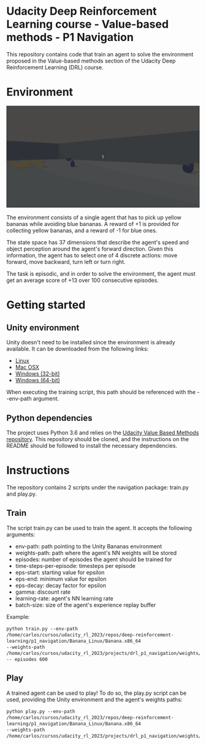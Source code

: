 # Udacity Deep Reinforcement Learning course - Value-based methods - P1 Navigation
This repository contains code that train an agent to solve the environment proposed in the Value-based methods section
of the Udacity Deep Reinforcement Learning (DRL) course.

# Environment

![Alt Text](./ipynb/agent.gif)

The environment consists of a single agent that has to pick up yellow bananas while avoiding blue bananas. A reward
of +1 is provided for collecting yellow bananas, and a reward of -1 for blue ones.

The state space has 37 dimensions that describe the agent's speed and object perception around the agent's forward
direction. Given this information, the agent has to select one of 4 discrete actions: move forward, move backward,
turn left or turn right.

The task is episodic, and in order to solve the environment, the agent must get an average score of +13 over 100
consecutive episodes.

# Getting started

## Unity environment
Unity doesn't need to be installed since the environment is already available. It can be downloaded from the following
links:

- [Linux](https://s3-us-west-1.amazonaws.com/udacity-drlnd/P1/Banana/Banana_Linux.zip)
- [Mac OSX](https://s3-us-west-1.amazonaws.com/udacity-drlnd/P1/Banana/Banana.app.zip)
- [Windows (32-bit)](https://s3-us-west-1.amazonaws.com/udacity-drlnd/P1/Banana/Banana_Windows_x86.zip)
- [Windows (64-bit)](https://s3-us-west-1.amazonaws.com/udacity-drlnd/P1/Banana/Banana_Windows_x86_64.zip)

When executing the training script, this path should be referenced with the --env-path argument.

## Python dependencies
The project uses Python 3.6 and relies on the [Udacity Value Based Methods repository](https://github.com/udacity/Value-based-methods#dependencies).
This repository should be cloned, and the instructions on the README should be followed to install the necessary
dependencies.

# Instructions
The repository contains 2 scripts under the navigation package: train.py and play.py.

## Train
The script train.py can be used to train the agent. It accepts the following arguments:
- env-path: path pointing to the Unity Bananas environment
- weights-path: path where the agent's NN weights will be stored
- episodes: number of episodes the agent should be trained for
- time-steps-per-episode: timesteps per episode
- eps-start: starting value for epsilon
- eps-end: minimum value for epsilon
- eps-decay: decay factor for epsilon
- gamma: discount rate
- learning-rate: agent's NN learning rate
- batch-size: size of the agent's experience replay buffer

Example: 
```
python train.py --env-path /home/carlos/cursos/udacity_rl_2023/repos/deep-reinforcement-learning/p1_navigation/Banana_Linux/Banana.x86_64
--weights-path /home/carlos/cursos/udacity_rl_2023/projects/drl_p1_navigation/weights/agent_weights.pth
-- episodes 600
```

## Play
A trained agent can be used to play! To do so, the play.py script can be used, providing the Unity environment and
the agent's weights paths:

```
python play.py --env-path /home/carlos/cursos/udacity_rl_2023/repos/deep-reinforcement-learning/p1_navigation/Banana_Linux/Banana.x86_64
--weights-path /home/carlos/cursos/udacity_rl_2023/projects/drl_p1_navigation/weights/agent_weights.pth
```

